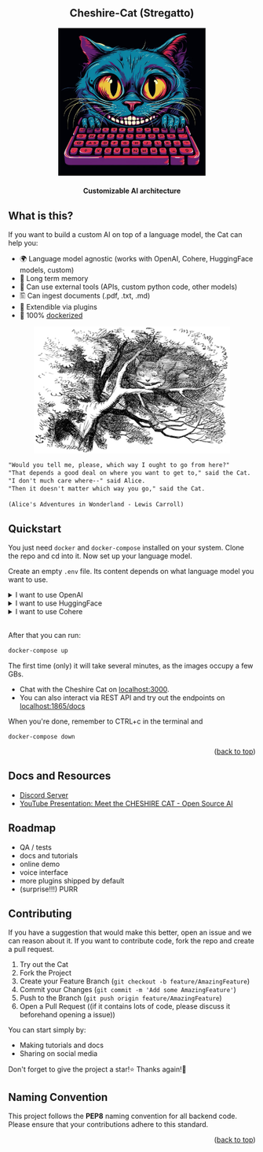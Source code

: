 <a name="readme-top"></a>

<!-- PROJECT LOGO -->
<br />
<div align="center">
  <h2 align="center">Cheshire-Cat (Stregatto)</h2>
  <a href="">
    <img src="cheshire_cat_generated_mj.jpeg" alt="Logo" width="300" height="300" alt="Image generated by Midjourney, prompted by Edgars Romanovskis">
  </a>
  <h4 align="center">
    Customizable AI architecture
  </h4>
</div>


## What is this?

If you want to build a custom AI on top of a language model, the Cat can help you:

- 🌍 Language model agnostic (works with OpenAI, Cohere, HuggingFace models, custom)
- 🐘 Long term memory
- 🔧 Can use external tools (APIs, custom python code, other models)
- 🖺 Can ingest documents (.pdf, .txt, .md)
- 🚀 Extendible via plugins
- 🐋 100% [dockerized](https://docs.docker.com/get-docker/)

<p align="center">
    <img align="center" src=cheshire-cat.jpeg width=400px alt="Wikipedia picture of the Cheshire Cat">
</p>

```
"Would you tell me, please, which way I ought to go from here?"
"That depends a good deal on where you want to get to," said the Cat.
"I don't much care where--" said Alice.
"Then it doesn't matter which way you go," said the Cat.

(Alice's Adventures in Wonderland - Lewis Carroll)

```


## Quickstart

You just need `docker` and `docker-compose` installed on your system.
Clone the repo and cd into it. Now set up your language model.

Create an empty `.env` file. Its content depends on what language model you want to use.

<details><summary>I want to use OpenAI</summary>

### OpenAI configuration

Put in your `.env` file this line:

```
OPENAI_KEY=<your-openai-key>
```
</details>

<details><summary>I want to use HuggingFace</summary>

Cheshire-Cat Loves HuggingFace!
Put in your `.env` file:

```
HF_TOKEN=<your-huggingface-token>
HF_CHECKPOINT=<selected-checkpoint>
```

example:

```
HF_TOKEN=hf_yourtoken
HF_CHECKPOINT=decapoda-research/llama-13b-hf
```

If you want to use your HuggingFace Endpoint write in your `.env` file
```
HF_TOKEN=<your-huggingface-token>
HF_ENDPOINT_URL=<your-huggingface-endpoint>
```
</details>

<details><summary>I want to use Cohere</summary>

### Cohere configuration

Put in your `.env` file this line:

```
COHERE_KEY=<your-cohere-key>
```
</details>

<br>

After that you can run:

```bash
docker-compose up
```

The first time (only) it will take several minutes, as the images occupy a few GBs.

- Chat with the Cheshire Cat on [localhost:3000](http://localhost:3000).
- You can also interact via REST API and try out the endpoints on [localhost:1865/docs](http://localhost:1865/docs)

When you're done, remember to CTRL+c in the terminal and
```
docker-compose down
```


<p align="right">(<a href="#readme-top">back to top</a>)</p>


## Docs and Resources

- [Discord Server](https://discord.gg/8eNx6qqF)
- [YouTube Presentation: Meet the CHESHIRE CAT - Open Source AI](https://youtu.be/srsaYy0xmkc)


## Roadmap

- QA / tests
- docs and tutorials
- online demo
- voice interface
- more plugins shipped by default
- (surprise!!!) PURR


## Contributing

If you have a suggestion that would make this better, open an issue and we can reason about it.
If you want to contribute code, fork the repo and create a pull request.

1. Try out the Cat
1. Fork the Project
2. Create your Feature Branch (`git checkout -b feature/AmazingFeature`)
3. Commit your Changes (`git commit -m 'Add some AmazingFeature'`)
4. Push to the Branch (`git push origin feature/AmazingFeature`)
5. Open a Pull Request ((if it contains lots of code, please discuss it beforehand opening a issue))

You can start simply by:
- Making tutorials and docs
- Sharing on social media

Don't forget to give the project a star!⭐ Thanks again!🙏

## Naming Convention

This project follows the **PEP8** naming convention for all backend code. Please ensure that your contributions adhere to this standard.

<p align="right">(<a href="#readme-top">back to top</a>)</p>
